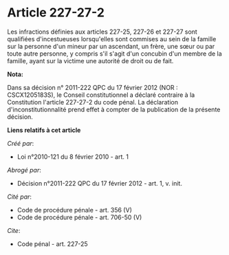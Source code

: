 # Article 227-27-2

Les infractions définies aux articles 227-25, 227-26 et 227-27 sont qualifiées d'incestueuses lorsqu'elles sont commises au
sein de la famille sur la personne d'un mineur par un ascendant, un frère, une sœur ou par toute autre personne, y compris
s'il s'agit d'un concubin d'un membre de la famille, ayant sur la victime une autorité de droit ou de fait.

**Nota:**

Dans sa décision n° 2011-222 QPC du 17 février 2012 (NOR : CSCX1205183S), le Conseil constitutionnel a déclaré contraire à la
Constitution l'article 227-27-2 du code pénal. La déclaration d'inconstitutionnalité prend effet à compter de la publication
de la présente décision.

**Liens relatifs à cet article**

_Créé par_:

  - Loi n°2010-121 du 8 février 2010 - art. 1

_Abrogé par_:

  - Décision n°2011-222 QPC du 17 février 2012 - art. 1, v. init.

_Cité par_:

  - Code de procédure pénale - art. 356 (V)
  - Code de procédure pénale - art. 706-50 (V)

_Cite_:

  - Code pénal - art. 227-25
